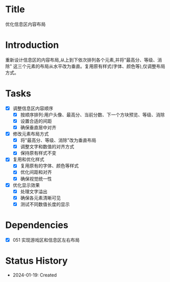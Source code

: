 # Title
优化信息区内容布局

# Introduction
重新设计信息区的内容布局,从上到下依次排列各个元素,并将"最高分、等级、消除"
这三个元素的布局从水平改为垂直。复用原有样式(字体、颜色等),仅调整布局方式。

# Tasks
- [x] 调整信息区内容顺序
  - [x] 按顺序排列:用户头像、最高分、当前分数、下一个方块预览、等级、消除
  - [x] 设置合适的间距
  - [x] 确保垂直居中对齐
- [x] 修改元素布局方式
  - [x] 将"最高分、等级、消除"改为垂直布局
  - [x] 调整文字和数值的对齐方式
  - [x] 保持原有样式不变
- [x] 复用和优化样式
  - [x] 复用原有的字体、颜色等样式
  - [x] 优化间距和对齐
  - [x] 确保视觉统一性
- [x] 优化显示效果
  - [x] 处理文字溢出
  - [x] 确保各元素清晰可见
  - [x] 测试不同数值长度的显示

# Dependencies
- [x] 051 实现游戏区和信息区左右布局

# Status History
- 2024-01-19: Created
